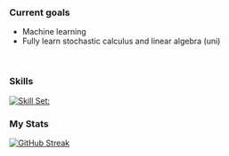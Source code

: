 

<div id="top" align = "center">
</div>

<div id="badges" align = "center">
  </a>
  </a>
  </br>
  <img src="https://komarev.com/ghpvc/?username=Swiftal13&style=plastic&color=blueviolet" alt=""/>

</div>


</br>
</br>
</br>
</br>




### Current goals
- Machine learning
- Fully learn stochastic calculus and linear algebra (uni)


</br>


### Skills
[![Skill Set:](https://skillicons.dev/icons?i=py,lua,tensorflow,sklearn,pytorch,vscode,robloxstudio)](https://skillicons.dev)


### My Stats
[![GitHub Streak](http://github-readme-streak-stats.herokuapp.com?user=Swiftal13&theme=highcontrast&border_radius=4.2&date_format=j%2Fn%5B%2FY%5D&background=000000)](https://git.io/streak-stats)





